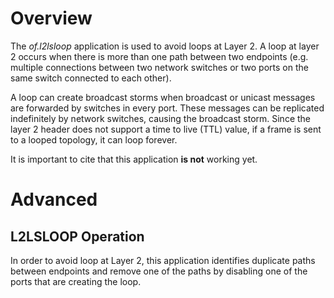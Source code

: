 Overview
========

The _of.l2lsloop_ application is used to avoid loops at Layer 2. A loop 
at layer 2 occurs when there is more than one path between two endpoints 
(e.g. multiple connections between two network switches or two ports on 
the same switch connected to each other). 

A loop can create broadcast storms when broadcast or unicast messages 
are forwarded by switches in every port. These messages can be 
replicated indefinitely by network switches, causing the broadcast
storm. Since the layer 2 header does not support a time to live (TTL) 
value, if a frame is sent to a looped topology, it can loop forever.

It is important to cite that this application **is not** working yet.

Advanced
========

L2LSLOOP Operation
------------------

In order to avoid loop at Layer 2, this application identifies duplicate
paths between endpoints and remove one of the paths by disabling one of
the ports that are creating the loop.
